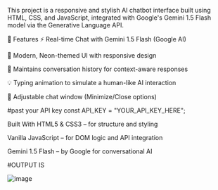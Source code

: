 This project is a responsive and stylish AI chatbot interface built using HTML, CSS, and JavaScript, integrated with Google's Gemini 1.5 Flash model via the Generative Language API.

🚀 Features
⚡ Real-time Chat with Gemini 1.5 Flash (Google AI)

🎨 Modern, Neon-themed UI with responsive design

🧠 Maintains conversation history for context-aware responses

💡 Typing animation to simulate a human-like AI interaction

📏 Adjustable chat window (Minimize/Close options)

#past your API key
const API_KEY = "YOUR_API_KEY_HERE";

Built With
HTML5 & CSS3 – for structure and styling

Vanilla JavaScript – for DOM logic and API integration

Gemini 1.5 Flash – by Google for conversational AI

#OUTPUT IS

![image](https://github.com/user-attachments/assets/d823216f-b940-41bb-9724-1bbe69c33cd8)

